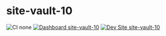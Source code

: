 # site-vault-10

![CI none](https://img.shields.io/badge/ci-none-orange.svg)
[![Dashboard site-vault-10](https://img.shields.io/badge/dashboard-site_vault_10-yellow.svg)](https://dashboard.pantheon.io/sites/a417ba18-cfc9-44aa-bebb-fbd7cb0fe343#dev/code)
[![Dev Site site-vault-10](https://img.shields.io/badge/site-site_vault_10-blue.svg)](http://dev-site-vault-10.pantheonsite.io/)